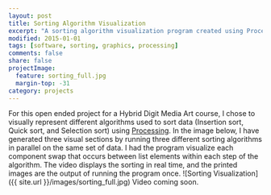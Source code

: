 ```yaml
---
layout: post
title: Sorting Algorithm Visualization
excerpt: "A sorting algorithm visualization program created using Processing as a final project for a Hybrid Digital Media course."
modified: 2015-01-01
tags: [software, sorting, graphics, processing]
comments: false
share: false
projectImage:
  feature: sorting_full.jpg
  margin-top: -31
category: projects
---
```


For this open ended project for a Hybrid Digit Media Art course, I chose to visually represent different algorithms used to sort data (Insertion sort, Quick sort, and Selection sort) using <a href="https://www.processing.org/" target="_blank">Processing</a>. In the image below, I have generated three visual sections by running three different sorting algorithms in parallel on the same set of data. I had the program visualize each component swap that occurs between list elements within each step of the algorithm. The video displays the sorting in real time, and the printed images are the output of running the program once.
![Sorting Visualization]({{ site.url }}/images/sorting_full.jpg)
Video coming soon.

